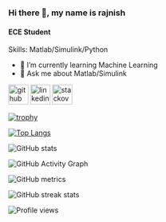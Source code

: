 ### Hi there 👋, my name is rajnish
#### ECE Student

Skills: Matlab/Simulink/Python

- 🌱 I’m currently learning Machine Learning 
- 💬 Ask me about Matlab/Simulink 


[<img src='https://cdn.jsdelivr.net/npm/simple-icons@3.0.1/icons/github.svg' alt='github' height='40'>](https://github.com/rajnishkumarkushwaha)  [<img src='https://cdn.jsdelivr.net/npm/simple-icons@3.0.1/icons/linkedin.svg' alt='linkedin' height='40'>](https://www.linkedin.com/in/rajnishkumarkushwaha/)  [<img src='https://cdn.jsdelivr.net/npm/simple-icons@3.0.1/icons/stackoverflow.svg' alt='stackoverflow' height='40'>](https://stackoverflow.com/users/rajnishkumarkushwaha)  

[![trophy](https://github-profile-trophy.vercel.app/?username=rajnishkumarkushwaha)](https://github.com/ryo-ma/github-profile-trophy)

[![Top Langs](https://github-readme-stats.vercel.app/api/top-langs/?username=rajnishkumarkushwaha)](https://github.com/anuraghazra/github-readme-stats)

![GitHub stats](https://github-readme-stats.vercel.app/api?username=rajnishkumarkushwaha&show_icons=true&count_private=true)  

![GitHub Activity Graph](https://activity-graph.herokuapp.com/graph?username=rajnishkumarkushwaha)  

![GitHub metrics](https://metrics.lecoq.io/rajnishkumarkushwaha)  

![GitHub streak stats](https://github-readme-streak-stats.herokuapp.com/?user=rajnishkumarkushwaha)  

![Profile views](https://gpvc.arturio.dev/rajnishkumarkushwaha)  
